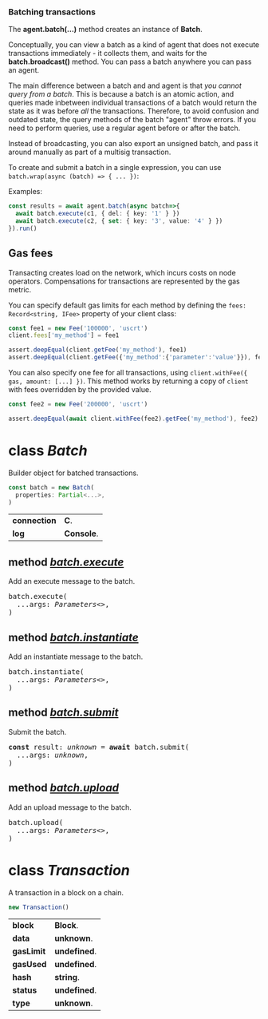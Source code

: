 ### Batching transactions

The **agent.batch(...)** method creates an instance of **Batch**.

Conceptually, you can view a batch as a kind of agent that does not execute transactions
immediately - it collects them, and waits for the **batch.broadcast()** method. You can
pass a batch anywhere you can pass an agent.

The main difference between a batch and and agent is that *you cannot query from a batch*.
This is because a batch is an atomic action, and queries made inbetween individual transactions
of a batch would return the state as it was before *all* the transactions. Therefore, to avoid
confusion and outdated state, the query methods of the batch "agent" throw errors.
If you need to perform queries, use a regular agent before or after the batch.

Instead of broadcasting, you can also export an unsigned batch, and pass it around manually
as part of a multisig transaction.

To create and submit a batch in a single expression,
you can use `batch.wrap(async (batch) => { ... })`:

Examples:

```typescript
const results = await agent.batch(async batch=>{
  await batch.execute(c1, { del: { key: '1' } })
  await batch.execute(c2, { set: { key: '3', value: '4' } })
}).run()
```

## Gas fees

Transacting creates load on the network, which incurs costs on node operators.
Compensations for transactions are represented by the gas metric.

You can specify default gas limits for each method by defining the `fees: Record<string, IFee>`
property of your client class:

```typescript
const fee1 = new Fee('100000', 'uscrt')
client.fees['my_method'] = fee1

assert.deepEqual(client.getFee('my_method'), fee1)
assert.deepEqual(client.getFee({'my_method':{'parameter':'value'}}), fee1)
```

You can also specify one fee for all transactions, using `client.withFee({ gas, amount: [...] })`.
This method works by returning a copy of `client` with fees overridden by the provided value.

```typescript
const fee2 = new Fee('200000', 'uscrt')

assert.deepEqual(await client.withFee(fee2).getFee('my_method'), fee2)
```

<!-- @hackbg/docs: begin -->

# class *Batch*
Builder object for batched transactions.

```typescript
const batch = new Batch(
  properties: Partial<...>,
)
```

<table><tbody>
<tr><td valign="top">
<strong>connection</strong></td>
<td><strong>C</strong>. </td></tr>
<tr><td valign="top">
<strong>log</strong></td>
<td><strong>Console</strong>. </td></tr></tbody></table>

## method [*batch.execute*](https://github.com/hackbg/fadroma/blob/0dad4acde5441c08749fd7b46d47288231605082/packages/agent/tx.ts#L38)
Add an execute message to the batch.
<pre>
batch.execute(
  ...args: <em>Parameters&lt;&gt;</em>,
)
</pre>

## method [*batch.instantiate*](https://github.com/hackbg/fadroma/blob/0dad4acde5441c08749fd7b46d47288231605082/packages/agent/tx.ts#L32)
Add an instantiate message to the batch.
<pre>
batch.instantiate(
  ...args: <em>Parameters&lt;&gt;</em>,
)
</pre>

## method [*batch.submit*](https://github.com/hackbg/fadroma/blob/0dad4acde5441c08749fd7b46d47288231605082/packages/agent/tx.ts#L44)
Submit the batch.
<pre>
<strong>const</strong> result: <em>unknown</em> = <strong>await</strong> batch.submit(
  ...args: <em>unknown</em>,
)
</pre>

## method [*batch.upload*](https://github.com/hackbg/fadroma/blob/0dad4acde5441c08749fd7b46d47288231605082/packages/agent/tx.ts#L26)
Add an upload message to the batch.
<pre>
batch.upload(
  ...args: <em>Parameters&lt;&gt;</em>,
)
</pre>

# class *Transaction*
A transaction in a block on a chain.

```typescript
new Transaction()
```

<table><tbody>
<tr><td valign="top">
<strong>block</strong></td>
<td><strong>Block</strong>. </td></tr>
<tr><td valign="top">
<strong>data</strong></td>
<td><strong>unknown</strong>. </td></tr>
<tr><td valign="top">
<strong>gasLimit</strong></td>
<td><strong>undefined</strong>. </td></tr>
<tr><td valign="top">
<strong>gasUsed</strong></td>
<td><strong>undefined</strong>. </td></tr>
<tr><td valign="top">
<strong>hash</strong></td>
<td><strong>string</strong>. </td></tr>
<tr><td valign="top">
<strong>status</strong></td>
<td><strong>undefined</strong>. </td></tr>
<tr><td valign="top">
<strong>type</strong></td>
<td><strong>unknown</strong>. </td></tr></tbody></table>
<!-- @hackbg/docs: end -->
